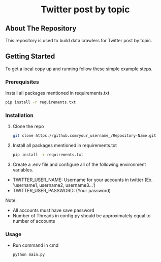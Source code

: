 <!-- PROJECT LOGO -->
<div align="center">

  <h1 align="center"><br>Twitter post by topic</br></h1>

</div>


<!-- TABLE OF CONTENTS
<details>
  <summary>Table of Contents</summary>
  <ol>
    <li>
      <a href="#about-the-repository">About The Repository</a>
      <ul>
        <li><a href="#built-with">Built With</a></li>
      </ul>
    </li>
    <li>
      <a href="#getting-started">Getting Started</a>
      <ul>
        <li><a href="#prerequisites">Prerequisites</a></li>
        <li><a href="#installation">Installation</a></li>
        <li><a href="#usage">Usage</a></li>
      </ul>
    </li>
    <li><a href="#usage">Usage</a></li>

  </ol>
</details>

 -->

<!-- ABOUT THE REPOSITORY -->
## About The Repository

This repository is used to build data crawlers for Twitter post by topic.


<!-- 
### Built With
[![Python][Python.com]][Python-url]
 -->


<!-- GETTING STARTED -->
## Getting Started

To get a local copy up and running follow these simple example steps.

### Prerequisites

Install all packages mentioned in requirements.txt
   ```sh
   pip install -r requirements.txt
   ```

### Installation

1. Clone the repo
   ```sh
   git clone https://github.com/your_username_/Repository-Name.git
   ```
2. Install all packages mentioned in requirements.txt
   ```sh
   pip install -r requirements.txt
   ```
3. Create a .env file and configure all of the following environment variables.
- TWITTER_USER_NAME: Username for your accounts in twitter (Ex. 'username1, username2, username3...')
- TWITTER_USER_PASSWORD:  (Your password)

Note: 
  - All accounts must have save password
  - Number of Threads in config.py should be approximately equal to number of accounts

### Usage

- Run command in cmd
   ```sh
   python main.py
   ```

<!-- MARKDOWN LINKS & IMAGES
[Python.com]: https://img.shields.io/badge/Python-3776AB?style=for-the-badge&logo=python&logoColor=white
[Python-url]: https://www.python.org/ -->